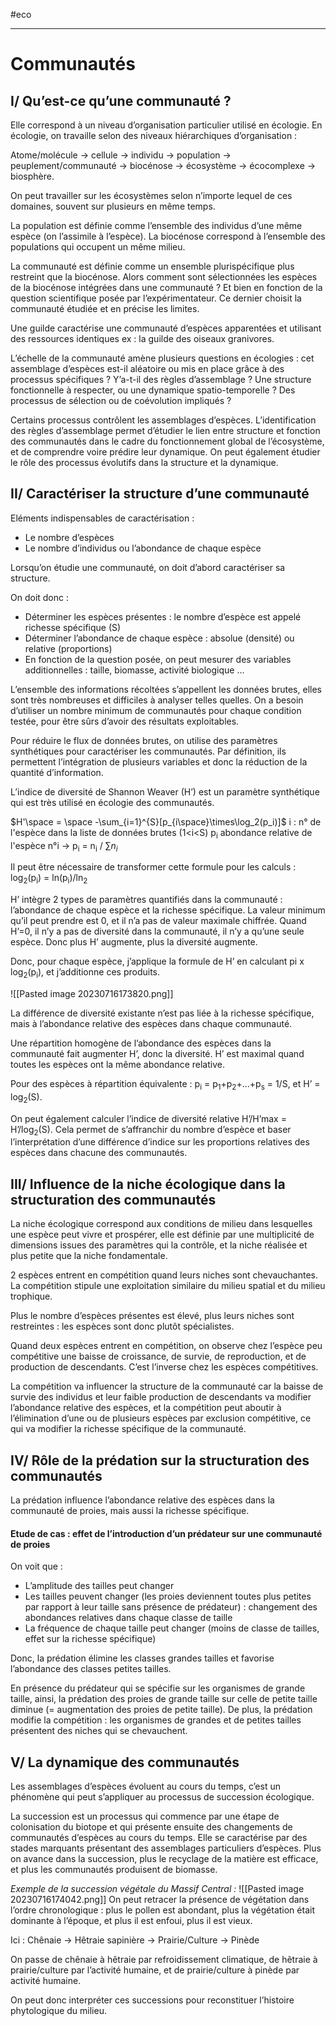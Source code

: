 #eco 
___
# Communautés

## I/ Qu’est-ce qu’une communauté ?

Elle correspond à un niveau d’organisation particulier utilisé en écologie. En écologie, on travaille selon des niveaux hiérarchiques d’organisation :

Atome/molécule -> cellule -> individu -> population -> peuplement/communauté -> biocénose -> écosystème -> écocomplexe -> biosphère.

On peut travailler sur les écosystèmes selon n’importe lequel de ces domaines, souvent sur plusieurs en même temps.

La population est définie comme l’ensemble des individus d’une même espèce (on l’assimile à l’espèce). La biocénose correspond à l’ensemble des populations qui occupent un même milieu.

La communauté est définie comme un ensemble plurispécifique plus restreint que la biocénose. Alors comment sont sélectionnées les espèces de la biocénose intégrées dans une communauté ? Et bien en fonction de la question scientifique posée par l’expérimentateur. Ce dernier choisit la communauté étudiée et en précise les limites.

Une guilde caractérise une communauté d’espèces apparentées et utilisant des ressources identiques ex : la guilde des oiseaux granivores.

L’échelle de la communauté amène plusieurs questions en écologies : cet assemblage d’espèces est-il aléatoire ou mis en place grâce à des processus spécifiques ? Y’a-t-il des règles d’assemblage ? Une structure fonctionnelle à respecter, ou une dynamique spatio-temporelle ? Des processus de sélection ou de coévolution impliqués ?

Certains processus contrôlent les assemblages d’espèces. L’identification des règles d’assemblage permet d’étudier le lien entre structure et fonction des communautés dans le cadre du fonctionnement global de l’écosystème, et de comprendre voire prédire leur dynamique. On peut également étudier le rôle des processus évolutifs dans la structure et la dynamique.

## II/ Caractériser la structure d’une communauté

Eléments indispensables de caractérisation :

- Le nombre d’espèces
- Le nombre d’individus ou l’abondance de chaque espèce

Lorsqu’on étudie une communauté, on doit d’abord caractériser sa structure.

On doit donc :

- Déterminer les espèces présentes : le nombre d’espèce est appelé richesse spécifique (S)
- Déterminer l’abondance de chaque espèce : absolue (densité) ou relative (proportions)
- En fonction de la question posée, on peut mesurer des variables additionnelles : taille, biomasse, activité biologique …

L’ensemble des informations récoltées s’appellent les données brutes, elles sont très nombreuses et difficiles à analyser telles quelles. On a besoin d’utiliser un nombre minimum de communautés pour chaque condition testée, pour être sûrs d’avoir des résultats exploitables.

Pour réduire le flux de données brutes, on utilise des paramètres synthétiques pour caractériser les communautés. Par définition, ils permettent l’intégration de plusieurs variables et donc la réduction de la quantité d’information.

L’indice de diversité de Shannon Weaver (H’) est un paramètre synthétique qui est très utilisé en écologie des communautés.

$H'\space = \space -\sum_{i=1}^{S}[p_{i\space}\times\log_2(p_i)]$ 
i : n° de l'espèce dans la liste de données brutes (1<i<S)
p<sub>i</sub> abondance relative de l'espèce n°i -> p<sub>i</sub> = n<sub>i</sub> / $\sum n_i$

Il peut être nécessaire de transformer cette formule pour les calculs : log<sub>2</sub>(p<sub>i</sub>) = ln(p<sub>i</sub>)/ln<sub>2</sub>

H’ intègre 2 types de paramètres quantifiés dans la communauté : l’abondance de chaque espèce et la richesse spécifique. La valeur minimum qu’il peut prendre est 0, et il n’a pas de valeur maximale chiffrée. Quand H’=0, il n’y a pas de diversité dans la communauté, il n’y a qu’une seule espèce. Donc plus H’ augmente, plus la diversité augmente.

Donc, pour chaque espèce, j’applique la formule de H’ en calculant pi x log<sub>2</sub>(p<sub>i</sub>), et j’additionne ces produits.

![[Pasted image 20230716173820.png]]

La différence de diversité existante n’est pas liée à la richesse spécifique, mais à l’abondance relative des espèces dans chaque communauté.

Une répartition homogène de l’abondance des espèces dans la communauté fait augmenter H’, donc la diversité. H’ est maximal quand toutes les espèces ont la même abondance relative.

Pour des espèces à répartition équivalente : p<sub>i</sub> = p<sub>1</sub>+p<sub>2</sub>+…+p<sub>s</sub> = 1/S, et H’ = log<sub>2</sub>(S).

On peut également calculer l’indice de diversité relative H’/H’max = H’/log<sub>2</sub>(S). Cela permet de s’affranchir du nombre d’espèce et baser l’interprétation d’une différence d’indice sur les proportions relatives des espèces dans chacune des communautés.

## III/ Influence de la niche écologique dans la structuration des communautés

La niche écologique correspond aux conditions de milieu dans lesquelles une espèce peut vivre et prospérer, elle est définie par une multiplicité de dimensions issues des paramètres qui la contrôle, et la niche réalisée et plus petite que la niche fondamentale.

2 espèces entrent en compétition quand leurs niches sont chevauchantes. La compétition stipule une exploitation similaire du milieu spatial et du milieu trophique.

Plus le nombre d’espèces présentes est élevé, plus leurs niches sont restreintes : les espèces sont donc plutôt spécialistes.

Quand deux espèces entrent en compétition, on observe chez l’espèce peu compétitive une baisse de croissance, de survie, de reproduction, et de production de descendants. C’est l’inverse chez les espèces compétitives.

La compétition va influencer la structure de la communauté car la baisse de survie des individus et leur faible production de descendants va modifier l’abondance relative des espèces, et la compétition peut aboutir à l’élimination d’une ou de plusieurs espèces par exclusion compétitive, ce qui va modifier la richesse spécifique de la communauté.

## IV/ Rôle de la prédation sur la structuration des communautés

La prédation influence l’abondance relative des espèces dans la communauté de proies, mais aussi la richesse spécifique.

#### Etude de cas : effet de l’introduction d’un prédateur sur une communauté de proies

On voit que :

- L’amplitude des tailles peut changer
- Les tailles peuvent changer (les proies deviennent toutes plus petites par rapport à leur taille sans présence de prédateur) : changement des abondances relatives dans chaque classe de taille
- La fréquence de chaque taille peut changer (moins de classe de tailles, effet sur la richesse spécifique)

Donc, la prédation élimine les classes grandes tailles et favorise l’abondance des classes petites tailles.

En présence du prédateur qui se spécifie sur les organismes de grande taille, ainsi, la prédation des proies de grande taille sur celle de petite taille diminue (= augmentation des proies de petite taille). De plus, la prédation modifie la compétition : les organismes de grandes et de petites tailles présentent des niches qui se chevauchent.

## V/ La dynamique des communautés

Les assemblages d’espèces évoluent au cours du temps, c’est un phénomène qui peut s’appliquer au processus de succession écologique.

La succession est un processus qui commence par une étape de colonisation du biotope et qui présente ensuite des changements de communautés d’espèces au cours du temps. Elle se caractérise par des stades marquants présentant des assemblages particuliers d’espèces. Plus on avance dans la succession, plus le recyclage de la matière est efficace, et plus les communautés produisent de biomasse.


*Exemple de la succession végétale du Massif Central :*
![[Pasted image 20230716174042.png]]
On peut retracer la présence de végétation dans l’ordre chronologique : plus le pollen est abondant, plus la végétation était dominante à l’époque, et plus il est enfoui, plus il est vieux.

Ici : Chênaie -> Hêtraie sapinière -> Prairie/Culture -> Pinède

On passe de chênaie à hêtraie par refroidissement climatique, de hêtraie à prairie/culture par l’activité humaine, et de prairie/culture à pinède par activité humaine.

On peut donc interpréter ces successions pour reconstituer l’histoire phytologique du milieu.